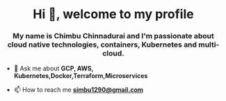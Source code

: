 <h1 align="center">Hi 👋, welcome to my profile</h1>
<h3 align="center">My name is Chimbu Chinnadurai and I'm passionate about cloud native technologies, containers, Kubernetes and multi-cloud.</h3>

- 💬 Ask me about **GCP, AWS, Kubernetes,Docker,Terraform,Microservices**

- 📫 How to reach me **simbu1290@gmail.com**




<!--
**ChimbuChinnadurai/ChimbuChinnadurai** is a ✨ _special_ ✨ repository because its `README.md` (this file) appears on your GitHub profile.

Here are some ideas to get you started:

- 🔭 I’m currently working on ...
- 🌱 I’m currently learning ...
- 👯 I’m looking to collaborate on ...
- 🤔 I’m looking for help with ...
- 💬 Ask me about ...
- 📫 How to reach me: ...
- 😄 Pronouns: ...
- ⚡ Fun fact: ...
-->
